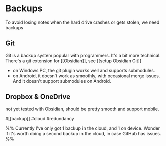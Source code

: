 # Backups
To avoid losing notes when the hard drive crashes or gets stolen, we need backups

## Git
Git is a backup system popular with programmers. It's a bit more technical.
There's a git extension for [[Obsidian]], see [[setup Obsidian Git]]
- on Windows PC, the git plugin works well and supports submodules.
- on Android, it doesn't work as smoothly, with occasional merge issues. And it doesn't support submodules on Android.

## Dropbox & OneDrive
not yet tested with Obsidian, should be pretty smooth and support mobile.

#[[backup]] #cloud #redundancy

%%
Currently I've only got 1 backup in the cloud, and 1 on device. 
Wonder if it's worth doing a second backup in the cloud, in case GitHub has issues. 
%%